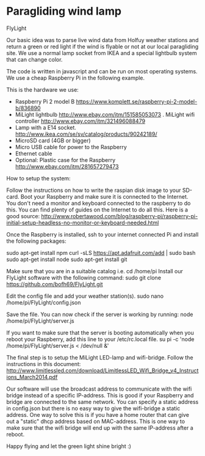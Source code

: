 # Paragliding wind lamp
FlyLight
 
Our basic idea was to parse live wind data from Holfuy weather stations and return a green or red light if the wind is flyable or not at our local paragliding site. We use a normal lamp socket from IKEA and a special lightbulb system that can change color. 
 
The code is written in javascript and can be run on most operating systems. We use a cheap Raspberry Pi in the following example.
 
This is the hardware we use:
 
- Raspberry Pi 2 model B https://www.komplett.se/raspberry-pi-2-model-b/836890
- MiLight lightbulb http://www.ebay.com/itm/151585053073
. MiLight wifi controller http://www.ebay.com/itm/321496088479
- Lamp with a E14 socket. http://www.ikea.com/se/sv/catalog/products/90242189/
- MicroSD card (4GB or bigger)
- Micro USB cable for power to the Raspberry
- Ethernet cable
- Optional: Plastic case for the Raspberry http://www.ebay.com/itm/281657279473
 
 
How to setup the system:
 
Follow the instructions on how to write the raspian disk image to your SD-card.
Boot your Raspberry and make sure it is connected to the Internet. You don't need a monitor and keyboard connected to the raspberry to do this. You can find plenty of guides on the Internet to do all this. Here is a good source:
http://www.robertawood.com/blog/raspberry-pi/raspberry-pi-initial-setup-headless-no-monitor-or-keyboard-needed.html
 
Once the Raspberry is installed, ssh to your internet connected Pi and install the following packages:
 
sudo apt-get install npm
curl -sLS https://apt.adafruit.com/add | sudo bash
sudo apt-get install node
sudo apt-get install git
 
Make sure that you are in a suitable catalog i.e. cd /home/pi 
Install our FlyLight software with the following command:
sudo git clone https://github.com/bofh69/FlyLight.git
 
Edit the config file and add your weather station(s).
sudo nano /home/pi/FlyLight/config.json
 
Save the file. You can now check if the server is working by running:
node /home/pi/FlyLight/server.js
 
If you want to make sure that the server is booting automatically when you reboot your Raspberry, add this line to your /etc/rc.local file.
su pi -c 'node /home/pi/FlyLight/server.js < /dev/null &'
 
The final step is to setup the MiLight LED-lamp and wifi-bridge.
Follow the instructions in this document:
http://www.limitlessled.com/download/LimitlessLED_Wifi_Bridge_v4_Instructions_March2014.pdf
 
Our software will use the broadcast address to communicate with the wifi bridge instead of a specific IP-address. This is good if your Raspberry and bridge are connected to the same network. You can specify a static address in config.json but there is no easy way to give the wifi-bridge a static address. One way to solve this is if you have a home router that can give out a "static" dhcp address based on MAC-address. This is one way to make sure that the wifi bridge will end up with the same IP-address after a reboot.
 
Happy flying and let the green light shine bright :)